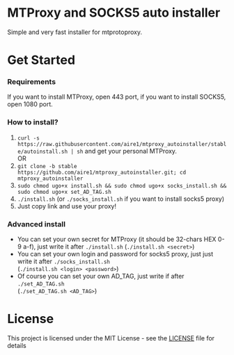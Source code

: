 # MTProxy and SOCKS5 auto installer

Simple and very fast installer for mtprotoproxy.

# Get Started

### Requirements

If you want to install MTProxy, open 443 port, if you want to install SOCKS5, open 1080 port.

### How to install?

1. `curl -s https://raw.githubusercontent.com/aire1/mtproxy_autoinstaller/stable/autoinstall.sh | sh` and get your personal MTProxy.       
OR
1. `git clone -b stable https://github.com/aire1/mtproxy_autoinstaller.git; cd mtproxy_autoinstaller`
2. `sudo chmod ugo+x install.sh && sudo chmod ugo+x socks_install.sh && sudo chmod ugo+x set_AD_TAG.sh`
3. `./install.sh` (or `./socks_install.sh` if you want to install socks5 proxy)
4. Just copy link and use your proxy!

### Advanced install
- You can set your own secret for MTProxy (it should be 32-chars HEX 0-9 a-f), just write it after `./install.sh`
(`./install.sh <secret>`)
- You can set your own login and password for socks5 proxy, just just write it after `./socks_install.sh`          
(`./install.sh <login> <password>`)
- Of course you can set your own AD_TAG, just write if after `./set_AD_TAG.sh`                 
(`./set_AD_TAG.sh <AD_TAG>`)

# License

This project is licensed under the MIT License - see the [LICENSE](LICENSE) file for details
